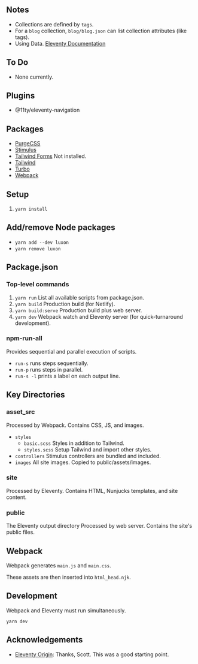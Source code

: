 
## Notes

- Collections are defined by `tags`.
- For a `blog` collection, `blog/blog.json` can list collection attributes (like tags).
- Using Data. [Eleventy Documentation](https://www.11ty.dev/docs/data/)

## To Do

- None currently.

## Plugins

- @11ty/eleventy-navigation


## Packages

- [PurgeCSS](https://purgecss.com)
- [Stimulus](https://stimulus.hotwired.dev/handbook/introduction)
- [Tailwind Forms](https://github.com/tailwindlabs/tailwindcss-forms) Not installed.
- [Tailwind](https://tailwindcss.com)
- [Turbo](https://turbo.hotwired.dev/handbook/introduction)
- [Webpack](https://webpack.js.org)


## Setup

1. `yarn install`


## Add/remove Node packages

- `yarn add --dev luxon`
- `yarn remove luxon`


## Package.json

### Top-level commands

1. `yarn run` List all available scripts from package.json.
1. `yarn build` Production build (for Netlify).
1. `yarn build:serve` Production build plus web server.
1. `yarn dev` Webpack watch and Eleventy server (for quick-turnaround development).

### npm-run-all

Provides sequential and parallel execution of scripts.

- `run-s` runs steps sequentially.
- `run-p` runs steps in parallel.
- `run-s -l` prints a label on each output line.


## Key Directories

### asset_src

Processed by Webpack. Contains CSS, JS, and images.

- `styles`
  - `basic.scss` Styles in addition to Tailwind.
  - `styles.scss` Setup Tailwind and import other styles.
- `controllers` Stimulus controllers are bundled and included.
- `images` All site images. Copied to public/assets/images.

### site

Processed by Eleventy. Contains HTML, Nunjucks templates, and site content.

### public

The Eleventy output directory Processed by web server. Contains the site's public files.


## Webpack

Webpack generates `main.js` and `main.css`.

These assets are then inserted into `html_head.njk`.


## Development

Webpack and Eleventy must run simultaneously.

`yarn dev`

## Acknowledgements

- [Eleventy Origin](https://github.com/scottwater/eleventy-origin): Thanks, Scott. This was a good starting point.


